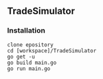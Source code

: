 ## TradeSimulator

### Installation
```
clone epository
cd [workspace]/TradeSimulator
go get -u
go build main.go
go run main.go
```




